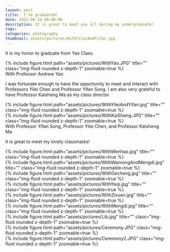 ```yaml
---
layout: post
title:  I've graduated!
date: 2023-06-24 08:00:00
description: It is great to meet you all during my undergraduate!
tags: 
categories: photography
thumbnail: assets/pictures/WithYileiAndYifan.jpg
---
```


<p> It is my honor to graduate from Yao Class. </p>
<div class="row">
    <div class="col-sm mt-3 mt-md-0">
        {% include figure.html path="assets/pictures/WithYao.JPG" title="" class="img-fluid rounded z-depth-1" zoomable=true %}
    </div>
</div>
<div class="caption">
    With Professor Andrew Yao 
</div>

<p> I was fortunate enough to have the opportunity to meet and interact with Professors Yilei Chen and Professor Yifan Song. I am also very grateful to have Professor Kaisheng Ma as my class director. </p>

<div class="row justify-content-sm-center">
    <div class="col-sm-8 mt-3 mt-md-0">
        {% include figure.html path="assets/pictures/WithYileiAndYifan.jpg" title="" class="img-fluid rounded z-depth-1" zoomable=true %}
    </div>
    <div class="col-sm-4 mt-3 mt-md-0">
        {% include figure.html path="assets/pictures/WithKaiSheng.JPG" title="" class="img-fluid rounded z-depth-1" zoomable=true %}
    </div>
</div>
<div class="caption">
    With Professor Yifan Song, Professor Yilei Chen, and Professor Kaisheng Ma
</div>

<p> It is great to meet my lovely classmates! </p>

<div class="row justify-content-sm-center">
    <div class="col-sm-8 mt-3 mt-md-0">
        {% include figure.html path="assets/pictures/WithWenhao.jpg" title="" class="img-fluid rounded z-depth-1" zoomable=true %}
    </div>
    <div class="col-sm-4 mt-3 mt-md-0">
        {% include figure.html path="assets/pictures/WithWanrongAndMengdi.jpg" title="" class="img-fluid rounded z-depth-1" zoomable=true %}
    </div>
</div>

<div class="row">
    <div class="col-sm mt-3 mt-md-0">
        {% include figure.html path="assets/pictures/WithGecheng.jpg" title="" class="img-fluid rounded z-depth-1" zoomable=true %}
    </div>
    <div class="col-sm mt-3 mt-md-0">
        {% include figure.html path="assets/pictures/WithYeqi.jpg" title="" class="img-fluid rounded z-depth-1" zoomable=true %}
    </div>
    <div class="col-sm mt-3 mt-md-0">
        {% include figure.html path="assets/pictures/WithZixuan.jpg" title="" class="img-fluid rounded z-depth-1" zoomable=true %}
    </div>
</div>

<div class="row justify-content-sm-center">
    <div class="col-sm-8 mt-3 mt-md-0">
        {% include figure.html path="assets/pictures/WithMengdi.jpg" title="" class="img-fluid rounded z-depth-1" zoomable=true %}
    </div>
    <div class="col-sm-4 mt-3 mt-md-0">
        {% include figure.html path="assets/pictures/Lib.jpg" title="" class="img-fluid rounded z-depth-1" zoomable=true %}
    </div>
</div>

<div class="row mt-3">
    <div class="col-sm mt-3 mt-md-0">
        {% include figure.html path="assets/pictures/Ceremony.JPG"  class="img-fluid rounded z-depth-1" zoomable=true %}
    </div>
    <div class="col-sm mt-3 mt-md-0">
        {% include figure.html path="assets/pictures/Ceremony2.JPG" class="img-fluid rounded z-depth-1" zoomable=true %}
    </div>
</div>